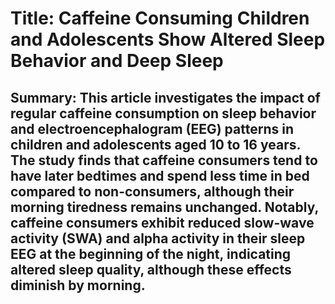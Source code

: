 # Title: Caffeine Consuming Children and Adolescents Show Altered Sleep Behavior and Deep Sleep

## Summary: This article investigates the impact of regular caffeine consumption on sleep behavior and electroencephalogram (EEG) patterns in children and adolescents aged 10 to 16 years. The study finds that caffeine consumers tend to have later bedtimes and spend less time in bed compared to non-consumers, although their morning tiredness remains unchanged. Notably, caffeine consumers exhibit reduced slow-wave activity (SWA) and alpha activity in their sleep EEG at the beginning of the night, indicating altered sleep quality, although these effects diminish by morning.